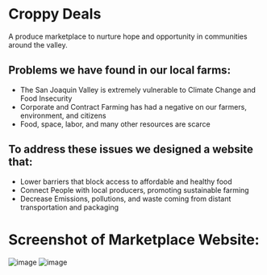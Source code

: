 # Croppy Deals
A produce marketplace to nurture hope and opportunity in communities around the valley.

## Problems we have found in our local farms:
- The San Joaquin Valley is extremely vulnerable to Climate Change and Food Insecurity
- Corporate and Contract Farming has had a negative on our farmers, environment, and citizens
- Food, space, labor, and many other resources are scarce
## To address these issues we designed a website that:
- Lower barriers that block access to affordable and healthy food
- Connect People with local producers, promoting sustainable farming
- Decrease Emissions, pollutions, and waste coming from distant transportation and packaging

# Screenshot of Marketplace Website:
![image](https://github.com/airhornwho/croppydeals/assets/77591592/de12123c-6d76-4eb7-b548-b603fd8e476c)
![image](https://github.com/airhornwho/croppydeals/assets/77591592/17cb63ae-023d-478d-afcc-a84980662879)



